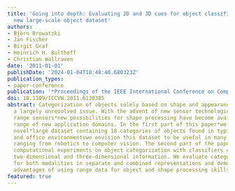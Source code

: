 ```yaml
---
title: 'Going into depth: Evaluating 2D and 3D cues for object classification on a
  new large-scale object dataset'
authors:
- Björn Browatzki
- Jan Fischer
- Birgit Graf
- Heinrich H. Bulthoff
- Christian Wallraven
date: '2011-01-01'
publishDate: '2024-01-04T18:48:40.680323Z'
publication_types:
- paper-conference
publication: '*Proceedings of the IEEE International Conference on Computer Vision*'
doi: 10.1109/ICCVW.2011.6130385
abstract: Categorization of objects solely based on shape and appearance is still
  a largely unresolved issue. With the advent of new sensor technologies*such as consumer-level
  range sensors*new possibilities for shape processing have become available for a
  range of new application domains. In the first part of this paper*we introduce a
  novel*large dataset containing 18 categories of objects found in typical household
  and office environmentswe envision this dataset to be useful in many applications
  ranging from robotics to computer vision. The second part of the paper presents
  computational experiments on object categorization with classifiers exploiting both
  two-dimensional and three-dimensional information. We evaluate categorization performance
  for both modalities in separate and combined representations and demonstrate the
  advantages of using range data for object and shape processing skills. © 2011 IEEE.
featured: true
---
```


